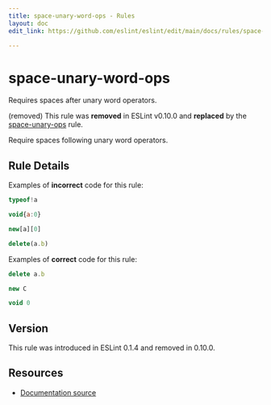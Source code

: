 ```yaml
---
title: space-unary-word-ops - Rules
layout: doc
edit_link: https://github.com/eslint/eslint/edit/main/docs/rules/space-unary-word-ops.md

---
```

<!-- Note: No pull requests accepted for this file. See README.md in the root directory for details. -->

# space-unary-word-ops

Requires spaces after unary word operators.

(removed) This rule was **removed** in ESLint v0.10.0 and **replaced** by the [space-unary-ops](space-unary-ops) rule.

Require spaces following unary word operators.

## Rule Details

Examples of **incorrect** code for this rule:

```js
typeof!a
```

```js
void{a:0}
```

```js
new[a][0]
```

```js
delete(a.b)
```

Examples of **correct** code for this rule:

```js
delete a.b
```

```js
new C
```

```js
void 0
```

## Version

This rule was introduced in ESLint 0.1.4 and removed in 0.10.0.

## Resources

* [Documentation source](https://github.com/eslint/eslint/tree/HEAD/docs/rules/space-unary-word-ops.md)
